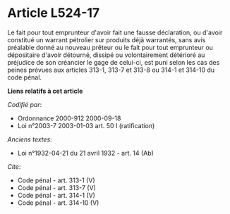 # Article L524-17

Le fait pour tout emprunteur d'avoir fait une fausse déclaration, ou d'avoir constitué un warrant pétrolier sur produits déjà
warrantés, sans avis préalable donné au nouveau prêteur ou le fait pour tout emprunteur ou dépositaire d'avoir détourné,
dissipé ou volontairement détérioré au préjudice de son créancier le gage de celui-ci, est puni selon les cas des peines
prévues aux articles 313-1, 313-7 et 313-8 ou 314-1 et 314-10 du code pénal.

**Liens relatifs à cet article**

_Codifié par_:

  - Ordonnance 2000-912 2000-09-18
  - Loi n°2003-7 2003-01-03 art. 50 I (ratification)

_Anciens textes_:

  - Loi n°1932-04-21 du 21 avril 1932 - art. 14 (Ab)

_Cite_:

  - Code pénal - art. 313-1 (V)
  - Code pénal - art. 313-7 (V)
  - Code pénal - art. 314-1 (V)
  - Code pénal - art. 314-10 (V)
